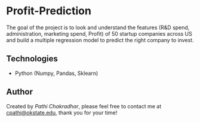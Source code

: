 # Profit-Prediction
The goal of the project is to look and understand the features (R&D spend, administration, marketing spend, Profit) of 50 startup companies across US and build a multiple regression model to predict the right company to invest.

## Technologies
* Python (Numpy, Pandas, Sklearn)

## Author
Created by *Pathi Chakradhar*, please feel free to contact me at cpathi@okstate.edu, thank you for your time!


